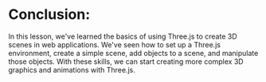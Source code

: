 # Conclusion:

In this lesson, we've learned the basics of using Three.js to create 3D scenes in web applications. We've seen how to set up a Three.js environment, create a simple scene, add objects to a scene, and manipulate those objects. With these skills, we can start creating more complex 3D graphics and animations with Three.js.
